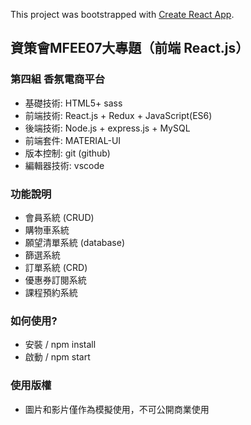 This project was bootstrapped with [Create React App](https://github.com/facebook/create-react-app).

## 資策會MFEE07大專題（前端 React.js）


### 第四組 香氛電商平台

+ 基礎技術: HTML5+ sass<br />
+ 前端技術: React.js + Redux + JavaScript(ES6)<br /> 
+ 後端技術: Node.js + express.js + MySQL <br />
+ 前端套件: MATERIAL-UI<br />
+ 版本控制: git (github)<br />
+ 編輯器技術: vscode<br />




### 功能說明

+ 會員系統 (CRUD)<br />
+ 購物車系統 <br />
+ 願望清單系統 (database)<br />
+ 篩選系統<br />
+ 訂單系統 (CRD)<br />
+ 優惠券訂閱系統<br />
+ 課程預約系統<br />



### 如何使用?

+ 安裝 / npm install
+ 啟動 / npm start

### 使用版權

+ 圖片和影片僅作為模擬使用，不可公開商業使用

